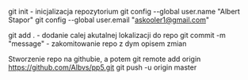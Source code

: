 git init - inicjalizacja repozytorium
git config --global user.name "Albert Stapor"
git config --global user.email "askooler1@gmail.com"

git add . - dodanie calej akutalnej lokalizacji do repo
git commit -m "message" - zakomitowanie repo z dym opisem zmian

Stworzenie repo na githubie, a potem
git remote add origin https://github.com/Albvs/pp5.git
git push -u origin master

